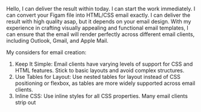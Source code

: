 Hello, I can deliver the result within today. I can start the work immediately. I can convert your Figam file into HTML/CSS email exactly. I can deliver the result with high quality asap, but it depends on your email design.  With my experience in crafting visually appealing and functional email templates, I can ensure that the email will render perfectly across different email clients, including Outlook, Gmail, and Apple Mail.

My considers for email creation:
1. Keep It Simple: Email clients have varying levels of support for CSS and HTML features. Stick to basic layouts and avoid complex structures. 
2. Use Tables for Layout: Use nested tables for layout instead of CSS positioning or flexbox, as tables are more widely supported across email clients. 
3. Inline CSS: Use inline styles for all CSS properties. Many email clients strip out  <style>  tags, so inline styles ensure that your designs are rendered correctly. 

My approach to reach with your requirements:
1. Creating basic email template
2. convert design elements like header, branding, content sections.
3. make it responsive
- media queries usage.
- fluid width
4. testing:
- Testing Tools: Use email testing tools like Litmus or Email on Acid to see how your email renders across different clients and devices. 
 - Adjust as Necessary: Based on the results, make adjustments to your HTML and CSS to address any rendering issues. 
5. Optimize for Deliverability 
- Avoid Spam Triggers: Use a clean code structure, avoid excessive images, and steer clear of spammy words in your content. 
- Use Alt Text: Always add alt text to images to ensure accessibility and provide context if images do not load. 

I can work on full time and I can complete this conversion successfully. I hope to work with you.
Thank you.
Brenton.